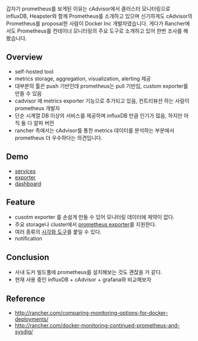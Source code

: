 갑자기 prometheus를 보게된 이유는 cAdvisor에서 클러스터 모니터링으로 influxDB, Heapster와 함께 Prometheus를 소개하고 있으며 신기하게도 cAdvisor의 Prometheus를 proposal한 사람이 Docker Inc 개발자였습니다. 게다가 Rancher에서도 Prometheus를 컨테이너 모니터링의 주요 도구로 소개하고 있어 한번 조사를 해봤습니다. 

## Overview 

- self-hosted tool
- metrics storage, aggregation, visualization, alerting 제공
- 대부분의 툴은 push 기반인데 prometheus는 pull 기반임, custom exporter를 만들 수 있음  
- cadvisor 에 metrics exporter 기능으로 추가되고 있음, 컨트리뷰션 하는 사람이 prometheus 개발자
- 단순 시계열 DB 이상의 서비스를 제공하며 influxDB 만큼 인기가 많음, 하지만 아직 둘 다 알파 버전
- rancher 측에서는 cAdvisor를 통한 metrics 데이터를 분석하는 부분에서 prometheus 더 우수하다는 의견입니다.

## Demo

- [services](http://10.64.51.185:9090/)
- [exporter](http://10.64.51.185:9104/metrics)
- [dashboard](http://10.64.51.185:3000/dash1)

## Feature

- cusotm exporter 를 손쉽게 만들 수 있어 모니터링 데이터에 제약이 없다. 
- 주요 storage나 cluster에서 [prometheus exporter](http://prometheus.io/docs/instrumenting/exporters/)를 지원한다.
- 여러 종류의 [시각화 도구](http://prometheus.io/docs/visualization/promdash/)를 붙일 수 있다.  
- notification

## Conclusion 

- 사내 도커 빌드풀에 prometheus를 설치해보는 것도 괜찮을 거 같다.
- 현재 사용 중인 influxDB + cAdvisor + grafana와 비교해보자  

## Reference 

- http://rancher.com/comparing-monitoring-options-for-docker-deployments/
- http://rancher.com/docker-monitoring-continued-prometheus-and-sysdig/
